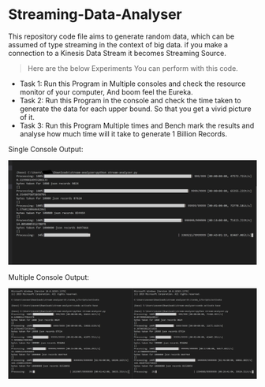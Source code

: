 # Streaming-Data-Analyser
This repository code file aims to generate random data, which can be assumed of type streaming in the context of big data. 
if you make a connection to a Kinesis Data Stream it becomes Streaming Source.

> Here are the below Experiments You can perform with this code. 

- Task 1: Run this Program in Multiple consoles and check the resource monitor of your computer, And boom feel the Eureka.
- Task 2: Run this Program in the console and check the time taken to generate the data for each upper bound. So that you get a vivid picture of it.  
- Task 3: Run this Program Multiple times and Bench mark the results and analyse how much time will it take to generate 1 Billion Records. 

 Single Console Output:
 
 ![Screenshot](process.png)
 
 
 Multiple Console Output:
 
 ![Screenshot](multiple.png)



